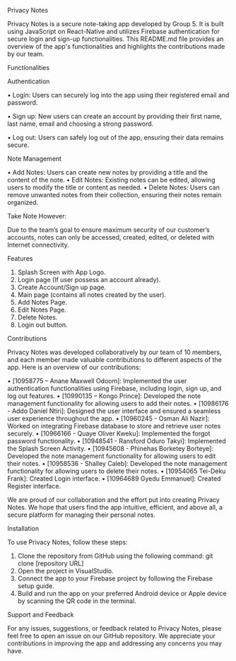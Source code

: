 Privacy Notes

Privacy Notes is a secure note-taking app developed by Group 5. It is built using JavaScript on React-Native and utilizes Firebase authentication for secure login and sign-up functionalities. 
This README.md file provides an overview of the app's functionalities and highlights the contributions made by our team.

Functionalities

Authentication 

• Login: Users can securely log into the app using their registered email and password.

• Sign up: New users can create an account by providing their first name, last name, email and choosing a strong password.

• Log out: Users can safely log out of the app, ensuring their data remains secure.

Note Management

• Add Notes: Users can create new notes by providing a title and the content of the note.
• Edit Notes: Existing notes can be edited, allowing users to modify the title or content as needed. • Delete Notes: Users can remove unwanted notes from their collection, ensuring their notes remain organized.

Take Note However:

Due to the team’s goal to ensure maximum security of our customer’s accounts, notes can only be accessed, created, edited, or deleted with Internet connectivity.

Features

1.	Splash Screen with App Logo.
2.	Login page (If user possess an account already).
3.	Create Account/Sign up page.
4.	Main page (contains all notes created by the user).
5.	Add Notes Page.
6.	Edit Notes Page.
7.	Delete Notes. 
8.	Login out button.


Contributions

Privacy Notes was developed collaboratively by our team of 10 members, and each member made valuable contributions to different aspects of the app. Here is an overview of our contributions:

• [10958775 – Anane Maxwell Odoom]: Implemented the user authentication functionalities using Firebase, including login, sign up, and log out features.
• [10990135 – Kongo Prince]: Developed the note management functionality for allowing users to add their notes.
• [10986176 - Addo Daniel Ntiri]: Designed the user interface and ensured a seamless user experience throughout the app.
• [10960245 - Osman Ali Nazir]: Worked on integrating Firebase database to store and retrieve user notes securely.
• [10966166 - Quaye Oliver Kweku]: Implemented the forgot password functionality.
• [10948541 - Ransford Oduro Takyi]: Implemented the Splash Screen Activity.
• [10945608 - Phinehas Borketey Borteye]: Developed the note management functionality for allowing users to edit their notes.
• [10958536 - Shalley Caleb]: Developed the note management functionality for allowing users to delete their notes.
• [10954065 Tei-Deku Frank]: Created Login interface.
• [10964689 Gyedu Emmanuel]: Created Register interface.


We are proud of our collaboration and the effort put into creating Privacy Notes. We hope that users find the app intuitive, efficient, and above all, a secure platform for managing their personal notes.

Installation

To use Privacy Notes, follow these steps:

1.	Clone the repository from GitHub using the following command:
git clone [repository URL]
2.	Open the project in VisualStudio.
3.	Connect the app to your Firebase project by following the Firebase setup guide.
4.	Build and run the app on your preferred Android device or Apple device by scanning the QR code in the terminal.

Support and Feedback

For any issues, suggestions, or feedback related to Privacy Notes, please feel free to open an issue on our GitHub repository. We appreciate your contributions in improving the app and addressing any concerns you may have.


